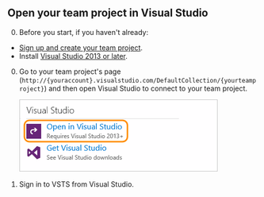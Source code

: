 ##	Open your team project in Visual Studio

0. Before you start, if you haven't already:

 * [Sign up and create your team project](../../accounts/create-account-msa-or-work-student.md).
 * Install [Visual Studio 2013 or later](https://www.visualstudio.com/downloads).

0. Go to your team project's page 
(```http://{youraccount}.visualstudio.com/DefaultCollection/{yourteamproject}```)
and then open Visual Studio to connect to your team project.

	![On your team project overview page, click Open in Visual Studio](../../_shared/_img/GoHomeOpenInVisualStudio.png)

0. Sign in to VSTS from Visual Studio. 

